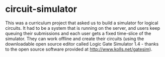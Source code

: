 circuit-simulator
=================

This was a curriculum project that asked us to build a simulator for logical circuits. It had to be a system that is running on the server, and users keep queuing their submissions and each user gets a fixed time-slice of the simulator. They can work offline and create their circuits (using the downloadable open source editor called Logic Gate Simulator 1.4 - thanks to the open source software provided at http://www.kolls.net/gatesim).